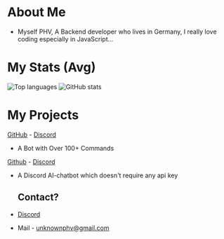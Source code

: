 # About Me
- Myself PHV, A Backend developer who lives in Germany, I really love coding especially in JavaScript...

# My Stats (Avg)
![Top languages](https://github-readme-stats.vercel.app/api/top-langs/?username=PHV08&custom_title=&layout=compact&bg_color=0D1116&text_color=ffffff&hide_border=true&langs_count=8)
![GitHub stats](https://github-readme-stats.vercel.app/api?username=PHV08&theme=transparent&bg_color=0D1116&show_icons=true&text_color=ffffff&hide_border=true&hide_title=true&line_height=20&text_bold=false&card_width=100)

# My Projects 
[GitHub](https://github.com/PHV08/Discord-Bot) - [Discord](https://discord.gg/phvcommunity)
- A Bot with Over 100+ Commands

[Github](https://github.com/PHV08/Dicord-Ai-chatbot) - [Discord](https://discord.gg/phvcommunity)
- A Discord AI-chatbot which doesn't require any api key


   ## Contact?
- [Discord](https://discord.com/u/961930771344523264)
- Mail - unknownphv@gmail.com
